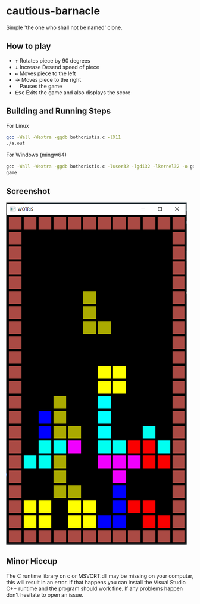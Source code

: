 # cautious-barnacle

Simple 'the one who shall not be named' clone.

## How to play

* <kbd>&uarr;</kbd> Rotates piece by 90 degrees
* <kbd>&darr;</kbd> Increase Desend speed of piece
* <kbd>&larr;</kbd> Moves piece to the left
* <kdb>&rarr;</kdb> Moves piece to the right
* <kbd>&nbsp;</kbd> Pauses the game
* <kbd>Esc</kbd>    Exits the game and also displays the score

## Building and Running Steps

For Linux
```bash
gcc -Wall -Wextra -ggdb bothoristis.c -lX11
./a.out
```

For Windows (mingw64)
```bat
gcc -Wall -Wextra -ggdb bothoristis.c -luser32 -lgdi32 -lkernel32 -o game.exe
game
```

## Screenshot

![gamplay picture](https://github.com/NimComPoo-04/cautious-barnacle/blob/main/scrnsht.png?raw=true)

## Minor Hiccup

The C runtime library on c or MSVCRT.dll may be missing on your computer, this will result in an error.
If that happens you can install the Visual Studio C++ runtime and the program should work fine.
If any problems happen don't hesitate to open an issue.
